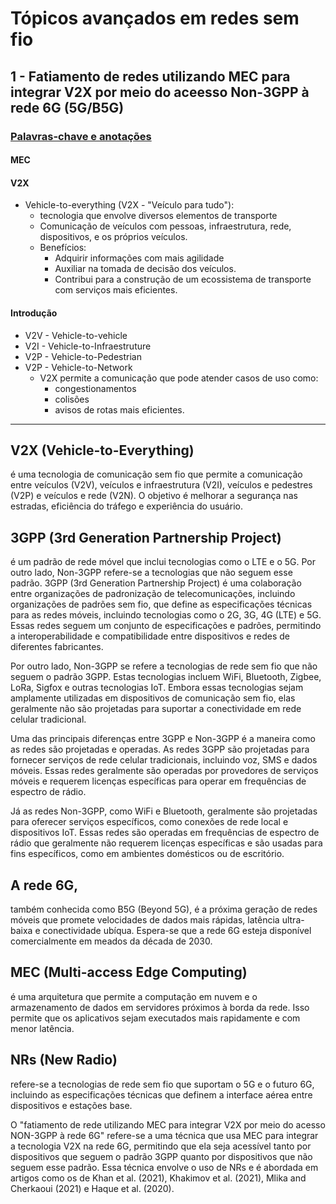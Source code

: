 # Tópicos avançados em redes sem fio
## 1 - Fatiamento de redes utilizando MEC para integrar V2X por meio do aceesso Non-3GPP à rede 6G (5G/B5G)
### <u>Palavras-chave e anotações</u>
#### MEC
#### V2X
* Vehicle-to-everything (V2X - "Veículo para tudo"):
    * tecnologia que envolve diversos elementos de transporte
    * Comunicação de veículos com pessoas, infraestrutura, rede, dispositivos, e os próprios veículos.
    * Benefícios:
        * Adquirir informações com mais agilidade
        * Auxiliar na tomada de decisão dos veículos.
        * Contribui para a construção de um ecossistema de transporte com serviços mais eficientes.
#### Introdução
* V2V - Vehicle-to-vehicle
* V2I - Vehicle-to-Infraestruture
* V2P - Vehicle-to-Pedestrian
* V2P - Vehicle-to-Network
    * V2X permite a comunicação que pode atender casos de uso como:
        * congestionamentos
        * colisões
        * avisos de rotas mais eficientes.
<hr/>

## V2X (Vehicle-to-Everything)
 é uma tecnologia de comunicação sem fio que permite a comunicação entre veículos (V2V), veículos e infraestrutura (V2I), veículos e pedestres (V2P) e veículos e rede (V2N). O objetivo é melhorar a segurança nas estradas, eficiência do tráfego e experiência do usuário.

## 3GPP (3rd Generation Partnership Project)
é um padrão de rede móvel que inclui tecnologias como o LTE e o 5G. Por outro lado, Non-3GPP refere-se a tecnologias que não seguem esse padrão.
3GPP (3rd Generation Partnership Project) é uma colaboração entre organizações de padronização de telecomunicações, incluindo organizações de padrões sem fio, que define as especificações técnicas para as redes móveis, incluindo tecnologias como o 2G, 3G, 4G (LTE) e 5G. Essas redes seguem um conjunto de especificações e padrões, permitindo a interoperabilidade e compatibilidade entre dispositivos e redes de diferentes fabricantes.

Por outro lado, Non-3GPP se refere a tecnologias de rede sem fio que não seguem o padrão 3GPP. Estas tecnologias incluem WiFi, Bluetooth, Zigbee, LoRa, Sigfox e outras tecnologias IoT. Embora essas tecnologias sejam amplamente utilizadas em dispositivos de comunicação sem fio, elas geralmente não são projetadas para suportar a conectividade em rede celular tradicional.

Uma das principais diferenças entre 3GPP e Non-3GPP é a maneira como as redes são projetadas e operadas. As redes 3GPP são projetadas para fornecer serviços de rede celular tradicionais, incluindo voz, SMS e dados móveis. Essas redes geralmente são operadas por provedores de serviços móveis e requerem licenças específicas para operar em frequências de espectro de rádio.

Já as redes Non-3GPP, como WiFi e Bluetooth, geralmente são projetadas para oferecer serviços específicos, como conexões de rede local e dispositivos IoT. Essas redes são operadas em frequências de espectro de rádio que geralmente não requerem licenças específicas e são usadas para fins específicos, como em ambientes domésticos ou de escritório.

## A rede 6G, 
também conhecida como B5G (Beyond 5G), é a próxima geração de redes móveis que promete velocidades de dados mais rápidas, latência ultra-baixa e conectividade ubíqua. Espera-se que a rede 6G esteja disponível comercialmente em meados da década de 2030.

## MEC (Multi-access Edge Computing)
é uma arquitetura que permite a computação em nuvem e o armazenamento de dados em servidores próximos à borda da rede. Isso permite que os aplicativos sejam executados mais rapidamente e com menor latência.

## NRs (New Radio)
refere-se a tecnologias de rede sem fio que suportam o 5G e o futuro 6G, incluindo as especificações técnicas que definem a interface aérea entre dispositivos e estações base.

O "fatiamento de rede utilizando MEC para integrar V2X por meio do acesso NON-3GPP à rede 6G" refere-se a uma técnica que usa MEC para integrar a tecnologia V2X na rede 6G, permitindo que ela seja acessível tanto por dispositivos que seguem o padrão 3GPP quanto por dispositivos que não seguem esse padrão. Essa técnica envolve o uso de NRs e é abordada em artigos como os de Khan et al. (2021), Khakimov et al. (2021), Mlika and Cherkaoui (2021) e Haque et al. (2020).